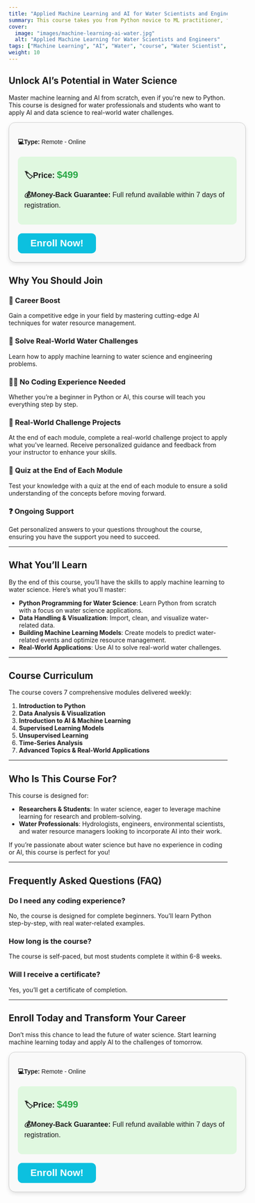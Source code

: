 ```yaml
---
title: "Applied Machine Learning and AI for Water Scientists and Engineers"
summary: This course takes you from Python novice to ML practitioner, focusing on real-world water challenges. Perfect for water professionals, researchers, and students with no prior machine learning and coding experience.
cover:
  image: "images/machine-learning-ai-water.jpg"
  alt: "Applied Machine Learning for Water Scientists and Engineers"
tags: ["Machine Learning", "AI", "Water", "course", "Water Scientist", "Water Engineer", "Python", "Data Science"]
weight: 10
---
```

## Unlock AI’s Potential in Water Science
<!-- ### Limited-time **50% off** for students! -->

Master machine learning and AI from scratch, even if you're new to Python. This course is designed for water professionals and students who want to apply AI and data science to real-world water challenges.

<html>
    <div style="background-color:#f9f9f9;padding:20px;border-radius:15px;border:solid #ccc 1px;width:100%;font-family:sans-serif;box-shadow:0 4px 8px rgba(0, 0, 0, 0.1);">
        <!-- Start Date and Type Information -->
        <p style="margin-bottom:20px;"><b>💻Type:</b> Remote - Online</p>
        <!-- Special Offer Section -->
        <div style="background-color:#e0f8e0;padding:15px;border-radius:10px;margin-bottom:20px;">
            <!-- <p style="font-size:16px"><b>🎉Student Discount:</b> register now to save <span style="color:#28a745;">50%</span>! Students and recent graduates pay only $249 instead of $499.</p> -->
            <p>
                <b style="font-size:18px;">🏷️Price: </b><span style="color:#28a745;font-weight:bold;font-size:22px;">$499</span>
                <!-- <span style="font-size:16px;color:#6c757d;">(regular price: <span style="text-decoration:line-through;">$500</span>)</span> -->
            </p>
            <!-- <p>
                <b style="font-size:18px;">💸Student price: </b><span style="color:#28a745;font-weight:bold;font-size:22px;">$249</span>
            </p>
            <p style="font-size:16px;">⌛Limited time 50% off for students and recent graduates.</p>
            <p><a href="https://forms.gle/uUSjGzD7Nrng9nG19" style="color:#28a745;text-decoration:none!important">👩‍🎓Request your student discount</a></p> -->
            <!-- Money-Back Guarantee -->
            <p style="font-size:16px;margin-bottom:20px;"><b>💰Money-Back Guarantee:</b> Full refund available within 7 days of registration.</p>
        </div>
        <!-- Enroll Button -->
        <a href="https://academy.hydrohamed.com" 
            style="display:block;background-color:#0cc0df;color:#fff;text-align:center;padding:10px;border-radius:10px;font-size:22px;font-weight:bold;text-decoration:none; max-width:160px">
        Enroll Now!
        </a>
    </div>
</html>

## Why You Should Join

### **🌟 Career Boost**  
Gain a competitive edge in your field by mastering cutting-edge AI techniques for water resource management.

### **🚀 Solve Real-World Water Challenges**  
Learn how to apply machine learning to water science and engineering problems.

### **🧑‍💻 No Coding Experience Needed**  
Whether you’re a beginner in Python or AI, this course will teach you everything step by step.

### **🔧 Real-World Challenge Projects**  
At the end of each module, complete a real-world challenge project to apply what you've learned. Receive personalized guidance and feedback from your instructor to enhance your skills.

### **📝 Quiz at the End of Each Module**  
Test your knowledge with a quiz at the end of each module to ensure a solid understanding of the concepts before moving forward.

### **❓ Ongoing Support**
Get personalized answers to your questions throughout the course, ensuring you have the support you need to succeed.

---

## What You’ll Learn

By the end of this course, you’ll have the skills to apply machine learning to water science. Here’s what you’ll master:

- **Python Programming for Water Science**: Learn Python from scratch with a focus on water science applications.
- **Data Handling & Visualization**: Import, clean, and visualize water-related data.
- **Building Machine Learning Models**: Create models to predict water-related events and optimize resource management.
- **Real-World Applications**: Use AI to solve real-world water challenges.

---

## Course Curriculum

The course covers 7 comprehensive modules delivered weekly:

1. **Introduction to Python**  
2. **Data Analysis & Visualization**  
3. **Introduction to AI & Machine Learning**  
4. **Supervised Learning Models**  
5. **Unsupervised Learning**  
6. **Time-Series Analysis**  
7. **Advanced Topics & Real-World Applications**

---

## Who Is This Course For?

This course is designed for:

- **Researchers & Students**: In water science, eager to leverage machine learning for research and problem-solving.
- **Water Professionals**: Hydrologists, engineers, environmental scientists, and water resource managers looking to incorporate AI into their work.

If you’re passionate about water science but have no experience in coding or AI, this course is perfect for you!

---

## Frequently Asked Questions (FAQ)

### **Do I need any coding experience?**  
No, the course is designed for complete beginners. You’ll learn Python step-by-step, with real water-related examples.

### **How long is the course?**  
The course is self-paced, but most students complete it within 6-8 weeks.

### **Will I receive a certificate?**  
Yes, you’ll get a certificate of completion.

---

<!-- ## Why Machine Learning Matters in Water Science

Machine learning is transforming the water industry, providing innovative ways to manage water resources more efficiently and sustainably. Here are key areas where AI is making a significant impact:

💧 **Irrigation Optimization**
AI-powered models help farmers manage water usage more efficiently by predicting the optimal amount of water needed based on weather patterns, soil conditions, and crop types. This leads to water conservation and increased agricultural productivity.

🚨 **Real-Time Leak Detection**
Using machine learning algorithms, water utilities can monitor pipeline networks to detect leaks in real time, preventing costly water losses and infrastructure damage. AI systems can identify patterns that indicate leaks long before they become visible.

📊 **Water Demand Forecasting**
AI models can predict water demand based on historical usage patterns, weather forecasts, and population growth trends. This allows cities and water management agencies to allocate resources more effectively, reducing waste and ensuring consistent supply during peak times.

🌊 **Flood Prediction and Mitigation**
Machine learning helps improve flood forecasting by analyzing large datasets from sensors, satellite images, and weather models. AI can predict the likelihood of flooding and help design better early-warning systems, protecting communities from extreme weather events.

⚡ **Energy Efficiency in Water Treatment**
AI is being used to optimize the energy consumption of water treatment plants by adjusting the operations of pumps, filters, and other equipment based on real-time data. This reduces operational costs and enhances sustainability.

🧪 **Water Quality Prediction and Monitoring**
AI systems analyze water quality data to predict contamination risks and monitor pollution levels in real time. This helps water managers make informed decisions about treatment processes, ensuring safer water for consumption and environmental protection.

🚜 **Predictive Maintenance for Water Infrastructure**
AI-based predictive maintenance solutions analyze data from sensors installed on water infrastructure (pumps, valves, treatment facilities) to predict equipment failures before they happen, reducing downtime and maintenance costs.

--- -->

## Enroll Today and Transform Your Career

Don’t miss this chance to lead the future of water science. Start learning machine learning today and apply AI to the challenges of tomorrow.

<html>
    <div style="background-color:#f9f9f9;padding:20px;border-radius:15px;border:solid #ccc 1px;width:100%;font-family:sans-serif;box-shadow:0 4px 8px rgba(0, 0, 0, 0.1);">
        <!-- Start Date and Type Information -->
        <p style="margin-bottom:20px;"><b>💻Type:</b> Remote - Online</p>
        <!-- Special Offer Section -->
        <div style="background-color:#e0f8e0;padding:15px;border-radius:10px;margin-bottom:20px;">
            <!-- <p style="font-size:16px"><b>🎉Student Discount:</b> register now to save <span style="color:#28a745;">50%</span>! Students and recent graduates pay only $249 instead of $499.</p> -->
            <p>
                <b style="font-size:18px;">🏷️Price: </b><span style="color:#28a745;font-weight:bold;font-size:22px;">$499</span>
                <!-- <span style="font-size:16px;color:#6c757d;">(regular price: <span style="text-decoration:line-through;">$500</span>)</span> -->
            </p>
            <!-- <p>
                <b style="font-size:18px;">💸Student price: </b><span style="color:#28a745;font-weight:bold;font-size:22px;">$249</span>
            </p>
            <p style="font-size:16px;">⌛Limited time 50% off for students and recent graduates.</p>
            <p><a href="https://forms.gle/uUSjGzD7Nrng9nG19" style="color:#28a745;text-decoration:none!important">👩‍🎓Request your student discount</a></p> -->
            <!-- Money-Back Guarantee -->
            <p style="font-size:16px;margin-bottom:20px;"><b>💰Money-Back Guarantee:</b> Full refund available within 7 days of registration.</p>
        </div>
        <!-- Enroll Button -->
        <a href="https://academy.hydrohamed.com" 
            style="display:block;background-color:#0cc0df;color:#fff;text-align:center;padding:10px;border-radius:10px;font-size:22px;font-weight:bold;text-decoration:none; max-width:160px">
        Enroll Now!
        </a>
    </div>
</html>